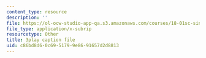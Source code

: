 ```yaml
---
content_type: resource
description: ''
file: https://ol-ocw-studio-app-qa.s3.amazonaws.com/courses/18-01sc-single-variable-calculus-fall-2010/c86bd8d60c6951799e8691657d2d8813_5q_3FDOkVRQ.vtt
file_type: application/x-subrip
resourcetype: Other
title: 3play caption file
uid: c86bd8d6-0c69-5179-9e86-91657d2d8813
---
```

